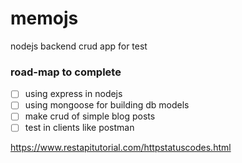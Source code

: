 # memojs
nodejs backend crud app for test
### road-map to complete 
- [ ] using express in nodejs 
- [ ] using mongoose for building db models 
- [ ] make crud of simple blog posts 
- [ ] test in clients like postman 

https://www.restapitutorial.com/httpstatuscodes.html
